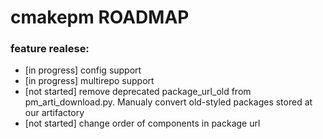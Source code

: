 # cmakepm ROADMAP

### feature realese:

  - [in progress] config support
  - [in progress] multirepo support
  - [not started] remove deprecated package_url_old from pm_arti_download.py. Manualy convert old-styled packages stored at our artifactory
  - [not started] change order of components in package url

